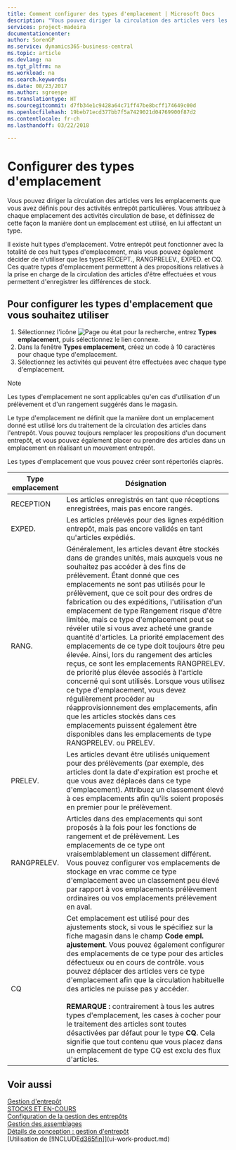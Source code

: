 ```yaml
---
title: Comment configurer des types d'emplacement | Microsoft Docs
description: "Vous pouvez diriger la circulation des articles vers les emplacements que vous avez définis pour des activités entrepôt particulières. Vous attribuez à chaque emplacement des activités circulation de base, et définissez de cette façon la manière dont un emplacement est utilisé, en lui affectant un type."
services: project-madeira
documentationcenter: 
author: SorenGP
ms.service: dynamics365-business-central
ms.topic: article
ms.devlang: na
ms.tgt_pltfrm: na
ms.workload: na
ms.search.keywords: 
ms.date: 08/23/2017
ms.author: sgroespe
ms.translationtype: HT
ms.sourcegitcommit: d7fb34e1c9428a64c71ff47be8bcff174649c00d
ms.openlocfilehash: 19beb71ecd377bb7f5a7429021d04769900f87d2
ms.contentlocale: fr-ch
ms.lasthandoff: 03/22/2018

---
```

# <a name="set-up-bin-types"></a>Configurer des types d'emplacement
Vous pouvez diriger la circulation des articles vers les emplacements que vous avez définis pour des activités entrepôt particulières. Vous attribuez à chaque emplacement des activités circulation de base, et définissez de cette façon la manière dont un emplacement est utilisé, en lui affectant un type.  

Il existe huit types d'emplacement. Votre entrepôt peut fonctionner avec la totalité de ces huit types d'emplacement, mais vous pouvez également décider de n'utiliser que les types RECEPT., RANGPRELEV., EXPED. et CQ. Ces quatre types d'emplacement permettent à des propositions relatives à la prise en charge de la circulation des articles d'être effectuées et vous permettent d'enregistrer les différences de stock.  

## <a name="to-set-up-the-bin-types-you-want-to-use"></a>Pour configurer les types d'emplacement que vous souhaitez utiliser  
1.  Sélectionnez l'icône ![Page ou état pour la recherche](media/ui-search/search_small.png "Page ou état pour la recherche"), entrez **Types emplacement**, puis sélectionnez le lien connexe.  
2.  Dans la fenêtre **Types emplacement**, créez un code à 10 caractères pour chaque type d'emplacement.  
3.  Sélectionnez les activités qui peuvent être effectuées avec chaque type d'emplacement.  

> [!NOTE]  
>  Les types d'emplacement ne sont applicables qu'en cas d'utilisation d'un prélèvement et d'un rangement suggérés dans le magasin.  

Le type d'emplacement ne définit que la manière dont un emplacement donné est utilisé lors du traitement de la circulation des articles dans l'entrepôt. Vous pouvez toujours remplacer les propositions d'un document entrepôt, et vous pouvez également placer ou prendre des articles dans un emplacement en réalisant un mouvement entrepôt.  

Les types d'emplacement que vous pouvez créer sont répertoriés ciaprès.  

|Type emplacement|Désignation|  
|------------------|---------------------------------------|  
|RECEPTION|Les articles enregistrés en tant que réceptions enregistrées, mais pas encore rangés.|  
|EXPED.|Les articles prélevés pour des lignes expédition entrepôt, mais pas encore validés en tant qu'articles expédiés.|  
|RANG.|Généralement, les articles devant être stockés dans de grandes unités, mais auxquels vous ne souhaitez pas accéder à des fins de prélèvement. Étant donné que ces emplacements ne sont pas utilisés pour le prélèvement, que ce soit pour des ordres de fabrication ou des expéditions, l'utilisation d'un emplacement de type Rangement risque d'être limitée, mais ce type d'emplacement peut se révéler utile si vous avez acheté une grande quantité d'articles. La priorité emplacement des emplacements de ce type doit toujours être peu élevée. Ainsi, lors du rangement des articles reçus, ce sont les emplacements RANGPRELEV. de priorité plus élevée associés à l'article concerné qui sont utilisés. Lorsque vous utilisez ce type d'emplacement, vous devez régulièrement procéder au réapprovisionnement des emplacements, afin que les articles stockés dans ces emplacements puissent également être disponibles dans les emplacements de type RANGPRELEV. ou PRELEV.|  
|PRELEV.|Les articles devant être utilisés uniquement pour des prélèvements (par exemple, des articles dont la date d'expiration est proche et que vous avez déplacés dans ce type d'emplacement). Attribuez un classement élevé à ces emplacements afin qu'ils soient proposés en premier pour le prélèvement.|  
|RANGPRELEV.|Articles dans des emplacements qui sont proposés à la fois pour les fonctions de rangement et de prélèvement. Les emplacements de ce type ont vraisemblablement un classement différent. Vous pouvez configurer vos emplacements de stockage en vrac comme ce type d'emplacement avec un classement peu élevé par rapport à vos emplacements prélèvement ordinaires ou vos emplacements prélèvement en aval.|  
|CQ|Cet emplacement est utilisé pour des ajustements stock, si vous le spécifiez sur la fiche magasin dans le champ **Code empl. ajustement**. Vous pouvez également configurer des emplacements de ce type pour des articles défectueux ou en cours de contrôle. vous pouvez déplacer des articles vers ce type d'emplacement afin que la circulation habituelle des articles ne puisse pas y accéder.<br /><br /> **REMARQUE :** contrairement à tous les autres types d'emplacement, les cases à cocher pour le traitement des articles sont toutes désactivées par défaut pour le type **CQ**. Cela signifie que tout contenu que vous placez dans un emplacement de type CQ est exclu des flux d'articles.|  

## <a name="see-also"></a>Voir aussi
[Gestion d'entrepôt](warehouse-manage-warehouse.md)  
[STOCKS ET EN-COURS](inventory-manage-inventory.md)  
[Configuration de la gestion des entrepôts](warehouse-setup-warehouse.md)     
[Gestion des assemblages](assembly-assemble-items.md)    
[Détails de conception : gestion d'entrepôt](design-details-warehouse-management.md)  
[Utilisation de [!INCLUDE[d365fin](includes/d365fin_md.md)]](ui-work-product.md)

